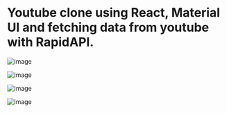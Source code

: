 # Youtube clone using React, Material UI and fetching data from youtube with RapidAPI. 

![image](https://user-images.githubusercontent.com/58142062/234461619-c5603200-e4dc-4f14-9fc3-e53c3795ef7c.png)

![image](https://user-images.githubusercontent.com/58142062/234461687-9c955028-c46c-4000-bd3c-cb53eeab191f.png)


![image](https://user-images.githubusercontent.com/58142062/234461805-58d6f068-cdea-4344-bab3-b837e1944df1.png)

![image](https://user-images.githubusercontent.com/58142062/234462023-be388ce9-7715-4452-8f14-3753692aedbb.png)
